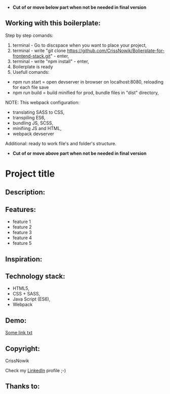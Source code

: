 * **Cut of or move below part when not be needed in final version**

Working with this boilerplate:
------------
Step by step comands:

1. terminal - Go to discspace when you want to place your project,
2. terminal - write "git clone https://github.com/CrissNowik/Bolierplate-for-frontend-stack.git" - enter,
3. terminal - write "npm install" - enter,
4. Boilerplate is ready
5. Usefull comands:
* npm run start 		= open devserver in browser on localhost:8080, reloading for each file save
* npm run build 		= build minified for prod, bundle files in "dist" directory, 

NOTE:
This webpack configuration:
- translating SASS to CSS,
- transpiling ES6,
- bundling JS, SCSS,
- minifiing JS and HTML,
- webpack devserver

Additional: ready to work file's and folder's structure. 
* **Cut of or move above part when not be needed in final version**

Project title
====================

Description:
-------------


Features:
---------
* feature  1  
* feature  2
* feature  3
* feature  4
* feature  5

Inspiration:
------------


Technology stack:
-------------
* HTML5,
* CSS + SASS,
* Java Script (ES6),
* Webpack

Demo:
-----
[Some link txt]

Copyright:
----------
CrissNowik

Check my [LinkedIn] profile ;-)


Thanks to:
----------

[LinkedIn]: <https://www.linkedin.com/in/krzysztof-nowicki-0a5a9a164/>
[Some link txt]: <some http adress>